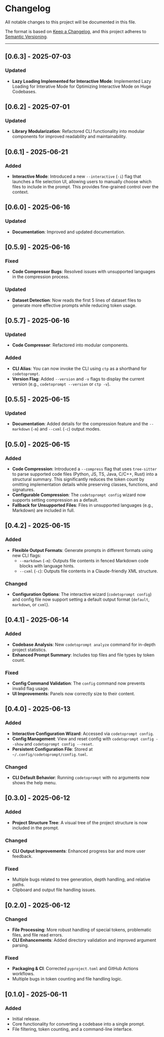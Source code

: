 # Changelog

All notable changes to this project will be documented in this file.

The format is based on [Keep a Changelog](https://keepachangelog.com/en/1.0.0/),
and this project adheres to [Semantic Versioning](https://semver.org/spec/v2.0.0.html).

---

## \[0.6.3] - 2025-07-03

### Updated

*   **Lazy Loading Implemented for Interactive Mode**: Implemented Lazy Loading for Interative Mode for Optimizing Interactive Mode on Huge Codebases.

## \[0.6.2] - 2025-07-01

### Updated

*   **Library Modularization**: Refactored CLI functionality into modular components for improved readability and maintainability.

## \[0.6.1] - 2025-06-21

### Added

*   **Interactive Mode**: Introduced a new `--interactive` (`-i`) flag that launches a file selection UI, allowing users to manually choose which files to include in the prompt. This provides fine-grained control over the context.

## \[0.6.0] - 2025-06-16

### Updated

*   **Documentation**: Improved and updated documentation.

## \[0.5.9] - 2025-06-16

### Fixed

*   **Code Compressor Bugs**: Resolved issues with unsupported languages in the compression process.

### Updated

*   **Dataset Detection**: Now reads the first 5 lines of dataset files to generate more effective prompts while reducing token usage.

## \[0.5.7] - 2025-06-16

### Updated

*   **Code Compressor**: Refactored into modular components.

### Added

*   **CLI Alias**: You can now invoke the CLI using `ctp` as a shorthand for `codetoprompt`.
*   **Version Flag**: Added `--version` and `-v` flags to display the current version (e.g., `codetoprompt --version` or `ctp -v`).

## \[0.5.5] - 2025-06-15

### Updated

*   **Documentation**: Added details for the compression feature and the `--markdown` (`-m`) and `--cxml` (`-c`) output modes.

## \[0.5.0] - 2025-06-15

### Added

*   **Code Compression**: Introduced a `--compress` flag that uses `tree-sitter` to parse supported code files (Python, JS, TS, Java, C/C++, Rust) into a structural summary. This significantly reduces the token count by omitting implementation details while preserving classes, functions, and signatures.
*   **Configurable Compression**: The `codetoprompt config` wizard now supports setting compression as a default.
*   **Fallback for Unsupported Files**: Files in unsupported languages (e.g., Markdown) are included in full.

## \[0.4.2] - 2025-06-15

### Added

*   **Flexible Output Formats**: Generate prompts in different formats using new CLI flags:
    *   `--markdown` (`-m`): Outputs file contents in fenced Markdown code blocks with language hints.
    *   `--cxml` (`-c`): Outputs file contents in a Claude-friendly XML structure.

### Changed

*   **Configuration Options**: The interactive wizard (`codetoprompt config`) and config file now support setting a default output format (`default`, `markdown`, or `cxml`).

## \[0.4.1] - 2025-06-14

### Added

*   **Codebase Analysis**: New `codetoprompt analyze` command for in-depth project statistics.
*   **Enhanced Prompt Summary**: Includes top files and file types by token count.

### Fixed

*   **Config Command Validation**: The `config` command now prevents invalid flag usage.
*   **UI Improvements**: Panels now correctly size to their content.

## \[0.4.0] - 2025-06-13

### Added

*   **Interactive Configuration Wizard**: Accessed via `codetoprompt config`.
*   **Config Management**: View and reset config with `codetoprompt config --show` and `codetoprompt config --reset`.
*   **Persistent Configuration File**: Stored at `~/.config/codetoprompt/config.toml`.

### Changed

*   **CLI Default Behavior**: Running `codetoprompt` with no arguments now shows the help menu.

## \[0.3.0] - 2025-06-12

### Added

*   **Project Structure Tree**: A visual tree of the project structure is now included in the prompt.

### Changed

*   **CLI Output Improvements**: Enhanced progress bar and more user feedback.

### Fixed

*   Multiple bugs related to tree generation, depth handling, and relative paths.
*   Clipboard and output file handling issues.

## \[0.2.0] - 2025-06-12

### Changed

*   **File Processing**: More robust handling of special tokens, problematic files, and file read errors.
*   **CLI Enhancements**: Added directory validation and improved argument parsing.

### Fixed

*   **Packaging & CI**: Corrected `pyproject.toml` and GitHub Actions workflows.
*   Multiple bugs in token counting and file handling logic.

## \[0.1.0] - 2025-06-11

### Added

*   Initial release.
*   Core functionality for converting a codebase into a single prompt.
*   File filtering, token counting, and a command-line interface.
